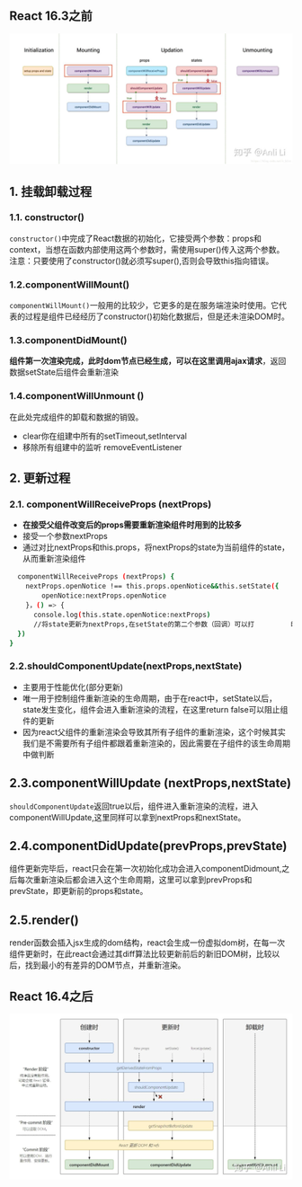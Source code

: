 ## React 16.3之前
![reactLifeCircleold.jpg](../images/reactLifeCircleold.jpg)

## 1. 挂载卸载过程
### 1.1. constructor()  
`constructor()`中完成了React数据的初始化，它接受两个参数：props和context，当想在函数内部使用这两个参数时，需使用super()传入这两个参数。
注意：只要使用了constructor()就必须写super(),否则会导致this指向错误。

###  1.2.componentWillMount()  
`componentWillMount()`一般用的比较少，它更多的是在服务端渲染时使用。它代表的过程是组件已经经历了constructor()初始化数据后，但是还未渲染DOM时。

### 1.3.componentDidMount()  
**组件第一次渲染完成，此时dom节点已经生成，可以在这里调用ajax请求**，返回数据setState后组件会重新渲染

###  1.4.componentWillUnmount ()  
在此处完成组件的卸载和数据的销毁。

+ clear你在组建中所有的setTimeout,setInterval
+ 移除所有组建中的监听 removeEventListener

## 2. 更新过程
### 2.1. componentWillReceiveProps (nextProps)  
+ **在接受父组件改变后的props需要重新渲染组件时用到的比较多**
+ 接受一个参数nextProps
+ 通过对比nextProps和this.props，将nextProps的state为当前组件的state，从而重新渲染组件
```bash
  componentWillReceiveProps (nextProps) {
    nextProps.openNotice !== this.props.openNotice&&this.setState({
        openNotice:nextProps.openNotice
    }，() => {
      console.log(this.state.openNotice:nextProps)
      //将state更新为nextProps,在setState的第二个参数（回调）可以打         印出新的state
  })
}
```

### 2.2.shouldComponentUpdate(nextProps,nextState)  
+ 主要用于性能优化(部分更新)
+ 唯一用于控制组件重新渲染的生命周期，由于在react中，setState以后，state发生变化，组件会进入重新渲染的流程，在这里return false可以阻止组件的更新
+ 因为react父组件的重新渲染会导致其所有子组件的重新渲染，这个时候其实我们是不需要所有子组件都跟着重新渲染的，因此需要在子组件的该生命周期中做判断

## 2.3.componentWillUpdate (nextProps,nextState)
`shouldComponentUpdate`返回true以后，组件进入重新渲染的流程，进入componentWillUpdate,这里同样可以拿到nextProps和nextState。

## 2.4.componentDidUpdate(prevProps,prevState)
组件更新完毕后，react只会在第一次初始化成功会进入componentDidmount,之后每次重新渲染后都会进入这个生命周期，这里可以拿到prevProps和prevState，即更新前的props和state。

## 2.5.render()
render函数会插入jsx生成的dom结构，react会生成一份虚拟dom树，在每一次组件更新时，在此react会通过其diff算法比较更新前后的新旧DOM树，比较以后，找到最小的有差异的DOM节点，并重新渲染。



## React 16.4之后
![reactLifeCircleNew.jpg](../images/reactLifeCircleNew.jpg)
